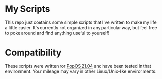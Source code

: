 # My Scripts

This repo just contains some simple scripts that I've written to make my life a
little easier. It's currently not organized in any particular way, but feel free
to poke around and find anything useful to yourself!

# Compatibility 

These scripts were written for [PopOS 21.04](https://pop.system76.com/) and have
been tested in that environment. Your mileage may vary in other Linux/Unix-like
environments.
